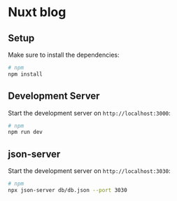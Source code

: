 # Nuxt blog

## Setup

Make sure to install the dependencies:

```bash
# npm
npm install
```

## Development Server

Start the development server on `http://localhost:3000`:

```bash
# npm
npm run dev

```

## json-server

Start the development server on `http://localhost:3030`:

```bash
# npm
npx json-server db/db.json --port 3030

```

